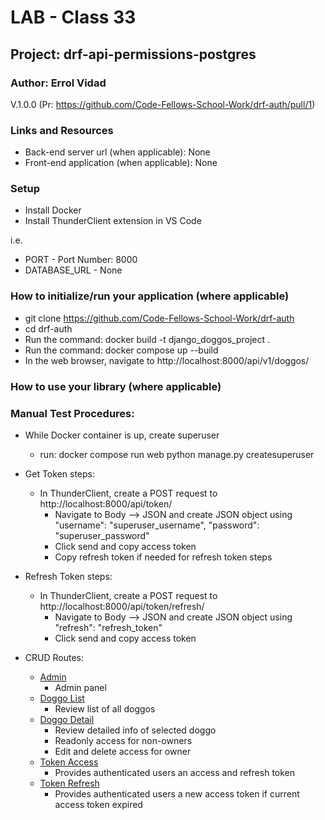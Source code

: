 # LAB - Class 33

## Project: drf-api-permissions-postgres

### Author: Errol Vidad
V.1.0.0 (Pr: https://github.com/Code-Fellows-School-Work/drf-auth/pull/1)

### Links and Resources
- Back-end server url (when applicable): None
- Front-end application (when applicable): None

### Setup
- Install Docker
- Install ThunderClient extension in VS Code

i.e.

- PORT - Port Number: 8000
- DATABASE_URL - None

### How to initialize/run your application (where applicable)

- git clone https://github.com/Code-Fellows-School-Work/drf-auth
- cd drf-auth
- Run the command: docker build -t django_doggos_project .
- Run the command: docker compose up --build
- In the web browser, navigate to http://localhost:8000/api/v1/doggos/

### How to use your library (where applicable)

### Manual Test Procedures:

- While Docker container is up, create superuser
    - run: docker compose run web python manage.py createsuperuser
- Get Token steps:
    - In ThunderClient, create a POST request to http://localhost:8000/api/token/ 
        - Navigate to Body --> JSON and create JSON object using "username": "superuser_username", "password": "superuser_password" 
        - Click send and copy access token
        - Copy refresh token if needed for refresh token steps
- Refresh Token steps:
    - In ThunderClient, create a POST request to http://localhost:8000/api/token/refresh/ 
        - Navigate to Body --> JSON and create JSON object using "refresh": "refresh_token" 
        - Click send and copy access token

- CRUD Routes:
    - [Admin](http://localhost:8000/admin/)
        - Admin panel
    - [Doggo List](http://localhost:8000/api/v1/doggos/)
        - Review list of all doggos
    - [Doggo Detail](http://localhost:8000/api/v1/doggos/<int>)
        - Review detailed info of selected doggo
        - Readonly access for non-owners
        - Edit and delete access for owner
    - [Token Access](http://localhost:8000/api/token/)
        - Provides authenticated users an access and refresh token
    - [Token Refresh](http://localhost:8000/api/token/refresh/)
        - Provides authenticated users a new access token if current access token expired








